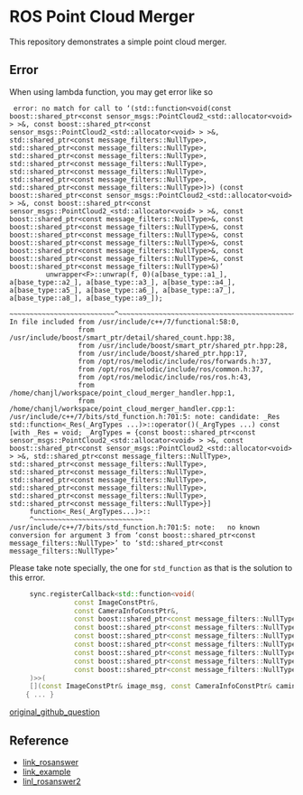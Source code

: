 # ROS Point Cloud Merger

This repository demonstrates a simple point cloud merger.

## Error

When using lambda function, you may get error like so
```
 error: no match for call to ‘(std::function<void(const boost::shared_ptr<const sensor_msgs::PointCloud2_<std::allocator<void> > >&, const boost::shared_ptr<const sensor_msgs::PointCloud2_<std::allocator<void> > >&, std::shared_ptr<const message_filters::NullType>, std::shared_ptr<const message_filters::NullType>, std::shared_ptr<const message_filters::NullType>, std::shared_ptr<const message_filters::NullType>, std::shared_ptr<const message_filters::NullType>, std::shared_ptr<const message_filters::NullType>, std::shared_ptr<const message_filters::NullType>)>) (const boost::shared_ptr<const sensor_msgs::PointCloud2_<std::allocator<void> > >&, const boost::shared_ptr<const sensor_msgs::PointCloud2_<std::allocator<void> > >&, const boost::shared_ptr<const message_filters::NullType>&, const boost::shared_ptr<const message_filters::NullType>&, const boost::shared_ptr<const message_filters::NullType>&, const boost::shared_ptr<const message_filters::NullType>&, const boost::shared_ptr<const message_filters::NullType>&, const boost::shared_ptr<const message_filters::NullType>&, const boost::shared_ptr<const message_filters::NullType>&)’
         unwrapper<F>::unwrap(f, 0)(a[base_type::a1_], a[base_type::a2_], a[base_type::a3_], a[base_type::a4_], a[base_type::a5_], a[base_type::a6_], a[base_type::a7_], a[base_type::a8_], a[base_type::a9_]);
         ~~~~~~~~~~~~~~~~~~~~~~~~~~^~~~~~~~~~~~~~~~~~~~~~~~~~~~~~~~~~~~~~~~~~~~~~~~~~~~~~~~~~~~~~~~~~~~~~~~~~~~~~~~~~~~~~~~~~~~~~~~~~~~~~~~~~~~~~~~~~~~~~~~~~~~~~~~~~~~~~~~~~~~~~~~~~~~~~~~~~~~~~~~~~~~~~~~~~~
In file included from /usr/include/c++/7/functional:58:0,
                 from /usr/include/boost/smart_ptr/detail/shared_count.hpp:38,
                 from /usr/include/boost/smart_ptr/shared_ptr.hpp:28,
                 from /usr/include/boost/shared_ptr.hpp:17,
                 from /opt/ros/melodic/include/ros/forwards.h:37,
                 from /opt/ros/melodic/include/ros/common.h:37,
                 from /opt/ros/melodic/include/ros/ros.h:43,
                 from /home/chanjl/workspace/point_cloud_merger_handler.hpp:1,
                 from /home/chanjl/workspace/point_cloud_merger_handler.cpp:1:
/usr/include/c++/7/bits/std_function.h:701:5: note: candidate: _Res std::function<_Res(_ArgTypes ...)>::operator()(_ArgTypes ...) const [with _Res = void; _ArgTypes = {const boost::shared_ptr<const sensor_msgs::PointCloud2_<std::allocator<void> > >&, const boost::shared_ptr<const sensor_msgs::PointCloud2_<std::allocator<void> > >&, std::shared_ptr<const message_filters::NullType>, std::shared_ptr<const message_filters::NullType>, std::shared_ptr<const message_filters::NullType>, std::shared_ptr<const message_filters::NullType>, std::shared_ptr<const message_filters::NullType>, std::shared_ptr<const message_filters::NullType>, std::shared_ptr<const message_filters::NullType>}]
     function<_Res(_ArgTypes...)>::
     ^~~~~~~~~~~~~~~~~~~~~~~~~~~~
/usr/include/c++/7/bits/std_function.h:701:5: note:   no known conversion for argument 3 from ‘const boost::shared_ptr<const message_filters::NullType>’ to ‘std::shared_ptr<const message_filters::NullType>’
```

Please take note specially, the one for `std_function` as that is the solution to this error.

```cpp
     sync.registerCallback<std::function<void(
                const ImageConstPtr&,
                const CameraInfoConstPtr&,
                const boost::shared_ptr<const message_filters::NullType>,
                const boost::shared_ptr<const message_filters::NullType>,
                const boost::shared_ptr<const message_filters::NullType>,
                const boost::shared_ptr<const message_filters::NullType>,
                const boost::shared_ptr<const message_filters::NullType>,
                const boost::shared_ptr<const message_filters::NullType>,
                const boost::shared_ptr<const message_filters::NullType>
     )>>(
     [](const ImageConstPtr& image_msg, const CameraInfoConstPtr& caminfo_msg, ...)
    { ... }
```

[original_github_question](https://github.com/ros/ros_comm/issues/1803)

## Reference
- [link_rosanswer](https://answers.ros.org/question/346156/merging-point-clouds/)
- [link_example](https://github.com/Autoware-AI/core_perception/blob/master/points_preprocessor/nodes/points_concat_filter/points_concat_filter.cpp)
- [linl_rosanswer2](https://answers.ros.org/question/58626/merging-multiple-pointcloud2/)
